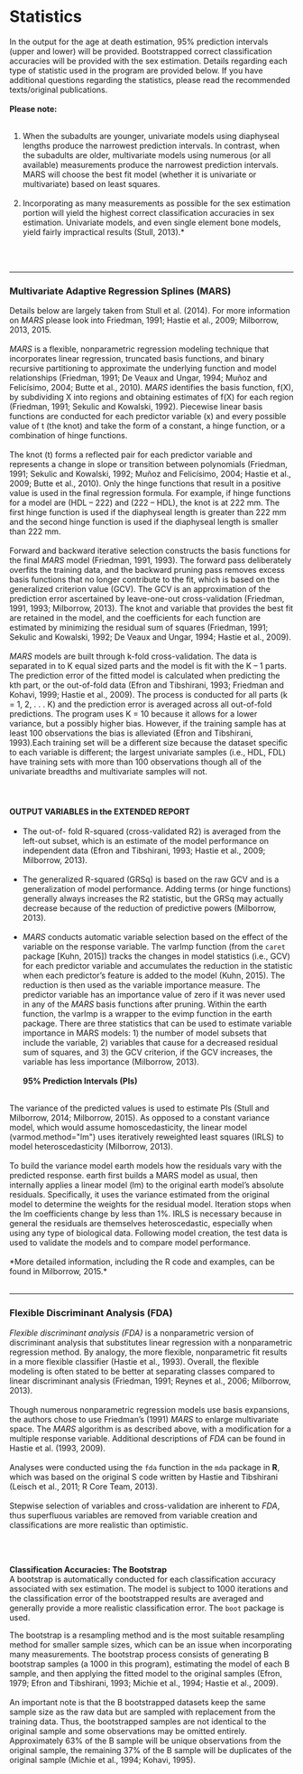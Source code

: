 # Statistics
In the output for the age at death estimation, 95% prediction intervals (upper and lower) will be provided. Bootstrapped correct classification accuracies will be provided with the sex estimation. Details regarding each type of statistic used in the program are provided below. If you have additional questions regarding the statistics, please read the recommended texts/original publications.
<br><br>
__Please note:__ 
<br><br>
1. When the subadults are younger, univariate models using diaphyseal lengths produce the narrowest prediction intervals. In contrast, when the subadults are older, multivariate models using numerous (or all available) measurements produce the narrowest prediction intervals. MARS will choose the best fit model (whether it is univariate or multivariate) based on least squares. 
<br><br> 
2. Incorporating as many measurements as possible for the sex estimation portion will yield the highest correct classification accuracies in sex estimation. Univariate models, and even single element bone models, yield fairly impractical results (Stull, 2013).*

<br><br>

---

### Multivariate Adaptive Regression Splines (MARS)
Details below are largely taken from Stull et al. (2014). For more information on *MARS* please look into Friedman, 1991; Hastie et al., 2009; Milborrow, 2013, 2015.
<br><br>
*MARS* is a flexible, nonparametric regression modeling technique that incorporates linear regression, truncated basis functions, and binary recursive partitioning to approximate the underlying function and model relationships (Friedman, 1991; De Veaux and Ungar, 1994; Muñoz and Felicísimo, 2004; Butte et al., 2010). *MARS* identifies the basis function, f(X), by subdividing X into regions and obtaining estimates of f(X) for each region (Friedman, 1991; Sekulic and Kowalski, 1992). Piecewise linear basis functions are conducted for each predictor variable (x) and every possible value of t (the knot) and take the form of a constant, a hinge function, or a combination of hinge functions.
<br><br>
The knot (t) forms a reflected pair for each predictor variable and represents a change in slope or transition between polynomials (Friedman, 1991; Sekulic and Kowalski, 1992; Muñoz and Felicísimo, 2004; Hastie et al., 2009; Butte et al., 2010). Only the hinge functions that result in a positive value is used in the final regression formula. For example, if hinge functions for a model are (HDL – 222) and (222 – HDL), the knot is at 222 mm. The first hinge function is used if the diaphyseal length is greater than 222 mm and the second hinge function is used if the diaphyseal length is smaller than 222 mm.
<br><br>
Forward and backward iterative selection constructs the basis functions for the final *MARS* model (Friedman, 1991, 1993). The forward pass deliberately overfits the training data, and the backward pruning pass removes excess basis functions that no longer contribute to the fit, which is based on the generalized criterion value (GCV). The GCV is an approximation of the prediction error ascertained by leave-one-out cross-validation (Friedman, 1991, 1993; Milborrow, 2013). The knot and variable that provides the best fit are retained in the model, and the coefficients for each function are estimated by minimizing the residual sum of squares (Friedman, 1991; Sekulic and Kowalski, 1992; De Veaux and Ungar, 1994; Hastie et al., 2009).
<br><br>
*MARS* models are built through k-fold cross-validation. The data is separated in to K equal sized parts and the model is fit with the K – 1 parts. The prediction error of the fitted model is calculated when predicting the kth part, or the out-of-fold data (Efron and Tibshirani, 1993; Friedman and Kohavi, 1999; Hastie et al., 2009). The process is conducted for all parts (k = 1, 2, . . . K) and the prediction error is averaged across all out-of-fold predictions. The program uses K = 10 because it allows for a lower variance, but a possibly higher bias. However, if the training sample has at least 100 observations the bias is alleviated (Efron and Tibshirani, 1993).Each training set will be a different size because the dataset specific to each variable is different; the largest univariate samples (i.e., HDL, FDL) have training sets with more than 100 observations though all of the univariate breadths and multivariate samples will not.  
<br><br>

#### OUTPUT VARIABLES in the EXTENDED REPORT
- The out-of- fold R-squared (cross-validated R2) is averaged from the left-out subset, which is an estimate of the model performance on independent data (Efron and Tibshirani, 1993; Hastie et al., 2009; Milborrow, 2013). 
<br><br>
- The generalized R-squared (GRSq) is based on the raw GCV and is a generalization of model performance. Adding terms (or hinge functions) generally always increases the R2 statistic, but the GRSq may actually decrease because of the reduction of predictive powers (Milborrow, 2013).
<br><br>
- *MARS* conducts automatic variable selection based on the effect of the variable on the response variable. The varImp function (from the `caret` package [Kuhn, 2015]) tracks the changes in model statistics (i.e., GCV) for each predictor variable and accumulates the reduction in the statistic when each predictor’s feature is added to the model (Kuhn, 2015). The reduction is then used as the variable importance measure. The predictor variable has an importance value of zero if it was never used in any of the *MARS* basis functions after pruning. Within the earth function, the varImp is a wrapper to the evimp function in the earth package. There are three statistics that can be used to estimate variable importance in MARS models: 1) the number of model subsets that include the variable, 2) variables that cause for a decreased residual sum of squares, and 3) the GCV criterion, if the GCV increases, the variable has less importance (Milborrow, 2013). 
<br><br>
__95% Prediction Intervals (PIs)__
<br>
The variance of the predicted values is used to estimate PIs (Stull and Milborrow, 2014; Milborrow, 2015). As opposed to a constant variance model, which would assume homoscedasticity, the linear model (varmod.method="lm") uses iteratively reweighted least squares (IRLS) to model heteroscedasticity (Milborrow, 2013).
<br><br>
 To build the variance model earth models how the residuals vary with the predicted response. earth first builds a MARS model as usual, then internally applies a linear model (lm) to the original earth model’s absolute residuals. Specifically, it uses the variance estimated from the original model to determine the weights for the residual model. Iteration stops when the lm coefficients change by less than 1%. IRLS is necessary because in general the residuals are themselves heteroscedastic, especially when using any type of biological data. Following model creation, the test data is used to validate the models and to compare model performance.
<br><br>
*More detailed information, including the R code and examples, can be found in Milborrow, 2015.*
<br><br>

---

### Flexible Discriminant Analysis (FDA)
*Flexible discriminant analysis (FDA)* is a nonparametric version of discriminant analysis that substitutes linear regression with a nonparametric regression method. By analogy, the more flexible, nonparametric fit results in a more flexible classifier (Hastie et al., 1993). Overall, the flexible modeling is often stated to be better at separating classes compared to linear discriminant analysis (Friedman, 1991; Reynes et al., 2006; Milborrow, 2013). 
<br><br>
Though numerous nonparametric regression models use basis expansions, the authors chose to use Friedman’s (1991) *MARS* to enlarge multivariate space. The *MARS* algorithm is as described above, with a modification for a multiple response variable. Additional descriptions of *FDA* can be found in Hastie et al. (1993, 2009). 
<br><br>
Analyses were conducted using the `fda` function in the `mda` package in __R__, which was based on the original S code written by Hastie and Tibshirani (Leisch et al., 2011; R Core Team, 2013). 
<br><br>
Stepwise selection of variables and cross-validation are inherent to *FDA*, thus superfluous variables are removed from variable creation and classifications are more realistic than optimistic.

<br><br>

__Classification Accuracies: The Bootstrap__
<br>
A bootstrap is automatically conducted for each classification accuracy associated with sex estimation. The model is subject to 1000 iterations and the classification error of the bootstrapped results are averaged and generally provide a more realistic classification error. The `boot` package is used.

The bootstrap is a resampling method and is the most suitable resampling method for smaller sample sizes, which can be an issue when incorporating many measurements. The bootstrap process consists of generating B bootstrap samples (a 1000 in this program), estimating the model of each B sample, and then applying the fitted model to the original samples (Efron, 1979; Efron and Tibshirani, 1993; Michie et al., 1994; Hastie et al., 2009). 
<br><br>
An important note is that the B bootstrapped datasets keep the same sample size as the raw data but are sampled with replacement from the training data. Thus, the bootstrapped samples are not identical to the original sample and some observations may be omitted entirely. Approximately 63% of the B sample will be unique observations from the original sample, the remaining 37% of the B sample will be duplicates of the original sample (Michie et al., 1994; Kohavi, 1995). 
